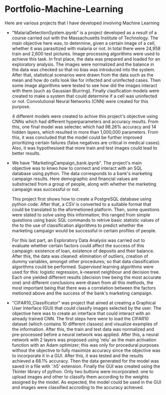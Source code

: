 # Portfolio-Machine-Learning

Here are various projects that I have developed involving Machine Learning 

* "MalariaDetectionSystem.ipynb" is a project developed as a result of a course carried out with the Massachusetts Institute of Technology. The main objective here was, to determine, given a certain image of a cell, whether it was parasitized with malaria or not. In total there were 24,958 train and 2,600 test pictures. Image processing algorithms were used to achieve this task. In first place, the data was prepared and loaded for an exploratory analysis. The images were normalized and the balance in the data was checked so that no bias was introduced into   the system. After that, statistical scenarios were drawn from the data such as the mean and how do cells look like for infected and uninfected cases. Then some image algorithms were tested to see how did the images interact with them (such as Gaussian Blurring). Finally clasification models were created to make a system that could determine if a cell was uninfected or not. Convolutional Neural Networks (CNN) were created for this purpose.

  4 different models were created to achive this project's objective using CNNs which had different hyperparameters and accuracy results. From this, one final model     was selectec which had 98.26% accuracy and 14 hidden layers, which resulted in more than 1,000,000 parameters. From this, it was concluded that the model could be     further improved prioritizing certain failures (false negatives are critical in medical cases). Also, it was hypothesised that more train and test images could lead   to better results. 


* We have "MarketingCampaign_bank.ipynb". The project's main objective was to knwo how to connect and interact with an SQL database using python. The data corresponds   to a bank's   marketing campaign results. Here demographic and financial values are substracted from a group of people, along with whether the marketing campaign       was successful or   not.

  This project first shows how to create a PostgreSQL database using python code. After that, a CSV is converted to a suitable format that could be translated to the     aformetioned platform. Then, some questions were stated to solve using this information; this ranged from simple questions using basic SQL commands to retrive basic   statistic values of the to the use of classification algorithms to predict whether the marketing campaign would be successful in certain profiles of people.

  For this last part, an Exploratory Data Analysis was carried out to evaluate whether certain factors could affect the success of this campaign: existence of loan,     existence of deposits and their balance. After this, the data was cleaned: elimination of outliers, creation of dummy variables, amongst other procedures; so that     data classification algorithms could be performed. Supervised learning algorithms were used for this: logistic regression, k-nearest neighbour and decision tree.       Each one yielded different results (decision tree being the most accurate one) and different conclusions were drawn from all this methods, the most important being     that there was a correlation between the factors metioned above and the success of the bank's marketing campaign.

* "CIFAR10_Classificator" was project that aimed at creating a Graphical User Interface (GUI) that could classify images selected by the user. The objective here was to create an interface that could interact with an already trained CNN. The first steps here were to load the CIFAR10 dataset (which contains 10 different classes) and visualize examples of the information. After this, the train and test data was normalized and pre-processed before a neural network was applied. After this, a neural network with 2 layers was proposed using 'relu' as the main activation function with an Adam optimizer; this was only for procedural purposes without the objective to fully maximize accuracy since the objective was to incorporate it in a GUI. After this, it was tested and the results achieved a 68.1% accuracy. Then the data generated for the model was saved in a file with '.h5' extension. Finally the GUI was created using the Tkinter library of python. Only two buttons were incorporated: one to upload images and other to classify them according to the weights assigned by the model. As expected, the model could be used in the GUI and images were classified accroding to the accuracy achieved.
